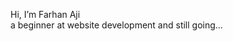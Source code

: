 Hi, I’m Farhan Aji <br>
a beginner at website development and still going...

<!---
farhanzipp/farhanzipp is a ✨ special ✨ repository because its `README.md` (this file) appears on your GitHub profile.
You can click the Preview link to take a look at your changes.
--->
